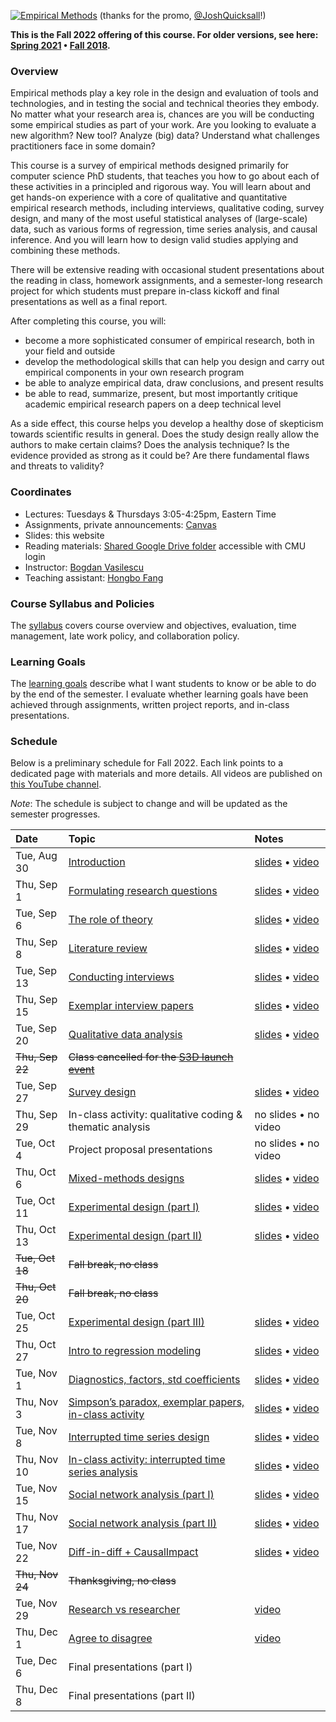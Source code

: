 [![Empirical Methods](assets/promo/promo.001.jpeg)](https://www.youtube.com/watch?v=TFkcCqmlLms "17-803 Empirical Methods")
(thanks for the promo, [@JoshQuicksall](https://twitter.com/JoshQuicksall)!)

**This is the Fall 2022 offering of this course. For older versions, see here: [Spring 2021](spring-2021/) • [Fall 2018](fall-2018/).**

### Overview

Empirical methods play a key role in the design and evaluation of tools and technologies, 
and in testing the social and technical theories they embody. No matter what your 
research area is, chances are you will be conducting some empirical studies as 
part of your work. Are you looking to evaluate a new algorithm? New tool? 
Analyze (big) data? Understand what challenges practitioners face in some domain? 

This course is a survey of empirical methods designed primarily for computer 
science PhD students, that teaches you how to go about each of these activities 
in a principled and rigorous way. 
You will learn about and get hands-on experience with a core of qualitative and 
quantitative empirical research methods, including interviews, qualitative coding, 
survey design, and many of the most useful statistical analyses of (large-scale) 
data, such as various forms of regression, time series analysis, and causal inference. 
And you will learn how to design valid studies applying and combining these methods.

There will be extensive reading with occasional student presentations about 
the reading in class, homework assignments, and a semester-long research 
project for which students must prepare in-class kickoff and final presentations 
as well as a final report.

After completing this course, you will:

-  become a more sophisticated consumer of empirical research, both in your field and outside
-  develop the methodological skills that can help you design and carry out empirical components in your own research program
-  be able to analyze empirical data, draw conclusions, and present results 
-  be able to read, summarize, present, but most importantly critique academic empirical research papers on a deep technical level

As a side effect, this course helps you develop a healthy dose of skepticism towards scientific results in general. Does the study design really allow the authors to make certain claims? Does the analysis technique? Is the evidence provided as strong as it could be? Are there fundamental flaws and threats to validity?

### Coordinates
- Lectures: Tuesdays & Thursdays 3:05-4:25pm, Eastern Time
- Assignments, private announcements: [Canvas](https://canvas.cmu.edu/courses/31674)
- Slides: this website
- Reading materials: [Shared Google Drive folder](https://drive.google.com/drive/folders/1lSOQlbw-cRmT47_itpIJkTZua_IASNgB?usp=sharing) accessible with CMU login
- Instructor: [Bogdan Vasilescu](https://bvasiles.github.io)
- Teaching assistant: [Hongbo Fang](https://www.cmu.edu/news/stories/archives/2022/june/open-source-software.html)

### Course Syllabus and Policies
The [syllabus](syllabus.md) covers course overview and objectives, evaluation, 
time management, late work policy, and collaboration policy.

### Learning Goals
The [learning goals](learning-goals.md) describe what I want students to know 
or be able to do by the end of the semester. 
I evaluate whether learning goals have been achieved through assignments, 
written project reports, and in-class presentations.


### Schedule

Below is a preliminary schedule for Fall 2022. Each link points to a dedicated page with materials and more details.
All videos are published on [this YouTube channel](https://youtube.com/playlist?list=PLuPUOEODcOmsS409iKohAewobtQswdI7M).

*Note*: The schedule is subject to change and will be updated as the semester progresses. 

| Date        		| Topic 	| Notes |
| :------------- 	|:--------|:-------- |
Tue, Aug 30 | [Introduction](pages/aug30-intro.md) | [slides](slides/01-intro.pdf) • [video](https://youtu.be/IDtePCle3Qc)
Thu, Sep 1 | [Formulating research questions](pages/sep01-rqs.md) | [slides](slides/02-rqs.pdf) • [video](https://youtu.be/tQDMPCnd7rc)
Tue, Sep 6 | [The role of theory](pages/sep06-theory.md) | [slides](slides/03-theory.pdf) • [video](https://youtu.be/NEgRVKd1zzI)
Thu, Sep 8 | [Literature review](pages/sep08-litreview.md) | [slides](slides/04-litreview.pdf) • [video](https://youtu.be/DWImirSZXaA)
Tue, Sep 13 | [Conducting interviews](pages/sep13-interviews.md) | [slides](slides/05-interviewing.pdf) • [video](https://youtu.be/OJRXFEe80Rk)
Thu, Sep 15 | [Exemplar interview papers](pages/sep15-interviews-examples.md) | [slides](slides/06-interviewing-examples.pdf) • [video](https://youtu.be/7IXzoeohyLE)
Tue, Sep 20 | [Qualitative data analysis](pages/sep20-coding.md) | [slides](slides/07-qualitative-coding.pdf) • [video](https://youtu.be/Wfi1s66Ig34)
~~Thu, Sep 22~~ | ~~Class cancelled for the [S3D launch event](https://www.cs.cmu.edu/news/2022/isr-s3d-rebrand)~~ |
Tue, Sep 27 | [Survey design](pages/sep27-surveys.md) | [slides](slides/08-survey-design.pdf) • [video](https://youtu.be/Iymyk26pOaQ)
Thu, Sep 29 | In-class activity: qualitative coding & thematic analysis | no slides • no video
Tue, Oct 4 | Project proposal presentations | no slides • no video
Thu, Oct 6 | [Mixed-methods designs](pages/oct06-mixed-methods.md) | [slides](slides/10-mixed-methods.pdf) • [video](https://youtu.be/jzjjhUwocrM)
Tue, Oct 11 | [Experimental design (part I)](pages/oct11-causal-relationships.md) | [slides](slides/11-experiments-1.pdf) • [video](https://www.youtube.com/watch?v=C8XDgb8Mxnw)
Thu, Oct 13 | [Experimental design (part II)](pages/oct13-counterbalancing.md) | [slides](slides/12-experiments-2.pdf) • [video](https://www.youtube.com/watch?v=YtyjsgWsgNU)
~~Tue, Oct 18~~ | ~~Fall break, no class~~ |
~~Thu, Oct 20~~ | ~~Fall break, no class~~ |
Tue, Oct 25 | [Experimental design (part III)](pages/oct25-experiment-stats.md) | [slides](slides/13-experiments-3.pdf) • [video](https://www.youtube.com/watch?v=Qk8vNy3m3vU)
Thu, Oct 27 | [Intro to regression modeling](pages/oct27-regression-pt1.md) | [slides](slides/14-regression-1.pdf) • [video](https://youtu.be/HTC7dPY-F34)
Tue, Nov 1 | [Diagnostics, factors, std coefficients](pages/nov01-regression-pt2.md) | [slides](slides/15-regression-2.pdf) • [video](https://www.youtube.com/watch?v=5p8wtSmwkEE)
Thu, Nov 3 | [Simpson’s paradox, exemplar papers, in-class activity](pages/nov03-regression-pt3.md) | [slides](slides/16-regression-3.pdf) • [video](https://youtu.be/icvF44USI_s)
Tue, Nov 8 | [Interrupted time series design](pages/nov08-its.md) | [slides](slides/17-time-series.pdf) • [video](https://youtu.be/wuDfI71oPVs)
Thu, Nov 10 | [In-class activity: interrupted time series analysis](pages/nov10-its-activity.md) | [slides](slides/18-time-series-activity.pdf) • [video](https://youtu.be/PzQphPhwD3E)
Tue, Nov 15 | [Social network analysis (part I)](pages/nov15-sna-pt1.md) | [slides](slides/19-social-networks-1.pdf) • [video](https://youtu.be/2Da82Nc2cYY)
Thu, Nov 17 | [Social network analysis (part II)](pages/nov17-sna-pt2.md) | [slides](slides/20-social-networks-2.pdf) • [video](https://youtu.be/LeRhO2QUZaU)
Tue, Nov 22 | [Diff-in-diff + CausalImpact](pages/nov22-diff-in-diff.md) | [slides](slides/21-diff-in-diff.pdf) • [video](https://youtu.be/IZXPdvceOZQ)
~~Thu, Nov 24~~ | ~~Thanksgiving, no class~~ |
Tue, Nov 29 | [Research vs researcher](pages/nov29-research-vs-researchers.md) | [video](https://youtu.be/q83a9O3WY2Q)
Thu, Dec 1 | [Agree to disagree](pages/dec01-agree-to-disagree.md) | [video](https://youtu.be/nE0AHonCsWA)
Tue, Dec 6 | Final presentations (part I) |
Thu, Dec 8 | Final presentations (part II) |

